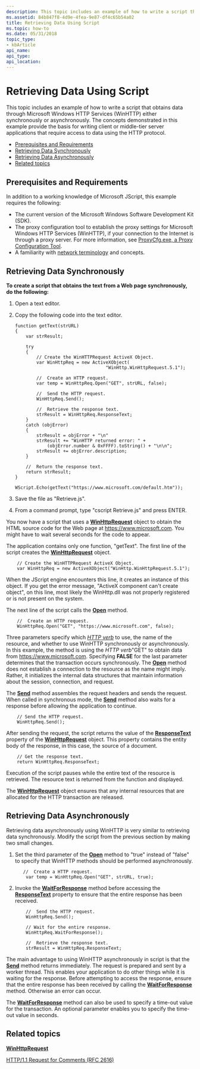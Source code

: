```yaml
---
description: This topic includes an example of how to write a script that obtains data through Microsoft Windows HTTP Services (WinHTTP) either synchronously or asynchronously.
ms.assetid: 84b847f8-4d9e-4fea-9e87-df4c65b54a02
title: Retrieving Data Using Script
ms.topic: how-to
ms.date: 05/31/2018
topic_type: 
- kbArticle
api_name: 
api_type: 
api_location: 
---
```


# Retrieving Data Using Script

This topic includes an example of how to write a script that obtains data through Microsoft Windows HTTP Services (WinHTTP) either synchronously or asynchronously. The concepts demonstrated in this example provide the basis for writing client or middle-tier server applications that require access to data using the HTTP protocol.

-   [Prerequisites and Requirements](#prerequisites-and-requirements)
-   [Retrieving Data Synchronously](#retrieving-data-synchronously)
-   [Retrieving Data Asynchronously](#retrieving-data-asynchronously)
-   [Related topics](#related-topics)

## Prerequisites and Requirements

In addition to a working knowledge of Microsoft JScript, this example requires the following:

-   The current version of the Microsoft Windows Software Development Kit (SDK).
-   The proxy configuration tool to establish the proxy settings for Microsoft Windows HTTP Services (WinHTTP), if your connection to the Internet is through a proxy server. For more information, see [ProxyCfg.exe, a Proxy Configuration Tool](proxycfg-exe--a-proxy-configuration-tool.md).
-   A familiarity with [network terminology](network-terminology.md) and concepts.

## Retrieving Data Synchronously

**To create a script that obtains the text from a Web page synchronously, do the following:**

1.  Open a text editor.
2.  Copy the following code into the text editor.

    ```JScript
    function getText(strURL)
    {
        var strResult;
        
        try
        {
            // Create the WinHTTPRequest ActiveX Object.
            var WinHttpReq = new ActiveXObject(
                                      "WinHttp.WinHttpRequest.5.1");
            
            //  Create an HTTP request.
            var temp = WinHttpReq.Open("GET", strURL, false);

            //  Send the HTTP request.
            WinHttpReq.Send();
            
            //  Retrieve the response text.
            strResult = WinHttpReq.ResponseText;
        }
        catch (objError)
        {
            strResult = objError + "\n"
            strResult += "WinHTTP returned error: " + 
                (objError.number & 0xFFFF).toString() + "\n\n";
            strResult += objError.description;
        }
        
        //  Return the response text.
        return strResult;
    }

    WScript.Echo(getText("https://www.microsoft.com/default.htm"));
    ```

    

3.  Save the file as "Retrieve.js".
4.  From a command prompt, type "cscript Retrieve.js" and press ENTER.

You now have a script that uses a [**WinHttpRequest**](winhttprequest.md) object to obtain the HTML source code for the Web page at https://www.microsoft.com. You might have to wait several seconds for the code to appear.

The application contains only one function, "getText". The first line of the script creates the [**WinHttpRequest**](winhttprequest.md) object.


```JScript
    // Create the WinHTTPRequest ActiveX Object.
    var WinHttpReq = new ActiveXObject("WinHttp.WinHttpRequest.5.1");
```



When the JScript engine encounters this line, it creates an instance of this object. If you get the error message, "ActiveX component can't create object", on this line, most likely the WinHttp.dll was not properly registered or is not present on the system.

The next line of the script calls the [**Open**](iwinhttprequest-open.md) method.


```JScript
    //  Create an HTTP request.
    WinHttpReq.Open("GET", "https://www.microsoft.com", false);
```



Three parameters specify which [*HTTP verb*](glossary.md) to use, the name of the resource, and whether to use WinHTTP synchronously or asynchronously. In this example, the method is using the *HTTP verb*"GET" to obtain data from https://www.microsoft.com. Specifying **FALSE** for the last parameter determines that the transaction occurs synchronously. The [**Open**](iwinhttprequest-open.md) method does not establish a connection to the resource as the name might imply. Rather, it initializes the internal data structures that maintain information about the session, connection, and request.

The [**Send**](iwinhttprequest-send.md) method assembles the request headers and sends the request. When called in synchronous mode, the [**Send**](iwinhttprequest-send.md) method also waits for a response before allowing the application to continue.


```JScript
    // Send the HTTP request.
    WinHttpReq.Send();
```



After sending the request, the script returns the value of the [**ResponseText**](iwinhttprequest-responsetext.md) property of the [**WinHttpRequest**](winhttprequest.md) object. This property contains the entity body of the response, in this case, the source of a document.


```JScript
    // Get the response text.
    return WinHttpReq.ResponseText;
```



Execution of the script pauses while the entire text of the resource is retrieved. The resource text is returned from the function and displayed.

The [**WinHttpRequest**](winhttprequest.md) object ensures that any internal resources that are allocated for the HTTP transaction are released.

## Retrieving Data Asynchronously

Retrieving data asynchronously using WinHTTP is very similar to retrieving data synchronously. Modify the script from the previous section by making two small changes.

1.  Set the third parameter of the [**Open**](iwinhttprequest-open.md) method to "true" instead of "false" to specify that WinHTTP methods should be performed asynchronously.
    ```JScript
       //  Create a HTTP request.
        var temp = WinHttpReq.Open("GET", strURL, true);
    ```

    

2.  Invoke the [**WaitForResponse**](iwinhttprequest-waitforresponse.md) method before accessing the [**ResponseText**](iwinhttprequest-responsetext.md) property to ensure that the entire response has been received.
    ```JScript
        //  Send the HTTP request.
        WinHttpReq.Send();
            
        // Wait for the entire response.
        WinHttpReq.WaitForResponse();
            
        //  Retrieve the response text.
        strResult = WinHttpReq.ResponseText;
    ```

    

The main advantage to using WinHTTP asynchronously in script is that the [**Send**](iwinhttprequest-send.md) method returns immediately. The request is prepared and sent by a worker thread. This enables your application to do other things while it is waiting for the response. Before attempting to access the response, ensure that the entire response has been received by calling the [**WaitForResponse**](iwinhttprequest-waitforresponse.md) method. Otherwise an error can occur.

The [**WaitForResponse**](iwinhttprequest-waitforresponse.md) method can also be used to specify a time-out value for the transaction. An optional parameter enables you to specify the time-out value in seconds.

## Related topics

<dl> <dt>

[**WinHttpRequest**](winhttprequest.md)
</dt> <dt>

[HTTP/1.1 Request for Comments (RFC 2616)](https://www.ietf.org/rfc/rfc2616.txt)
</dt> </dl>

 

 



